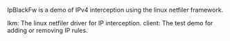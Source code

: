 IpBlackFw is a demo of IPv4 interception using the linux netfiler framework.

lkm: The linux netfiler driver for IP interception.
client: The test demo for adding or removing IP rules.

